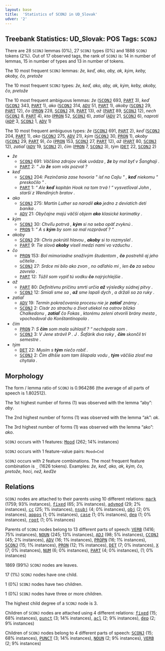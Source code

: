 ```yaml
---
layout: base
title:  'Statistics of SCONJ in UD_Slovak'
udver: '2'
---
```


## Treebank Statistics: UD_Slovak: POS Tags: `SCONJ`

There are 28 `SCONJ` lemmas (0%), 27 `SCONJ` types (0%) and 1888 `SCONJ` tokens (2%).
Out of 17 observed tags, the rank of `SCONJ` is: 14 in number of lemmas, 15 in number of types and 13 in number of tokens.

The 10 most frequent `SCONJ` lemmas: <em>že, keď, ako, aby, ak, kým, keby, akoby, čo, pretože</em>

The 10 most frequent `SCONJ` types:  <em>že, keď, ako, aby, ak, kým, keby, akoby, čo, pretože</em>

The 10 most frequent ambiguous lemmas: <em>že</em> (<tt><a href="sk-pos-SCONJ.html">SCONJ</a></tt> 693, <tt><a href="sk-pos-PART.html">PART</a></tt> 3), <em>keď</em> (<tt><a href="sk-pos-SCONJ.html">SCONJ</a></tt> 343, <tt><a href="sk-pos-PART.html">PART</a></tt> 1), <em>ako</em> (<tt><a href="sk-pos-SCONJ.html">SCONJ</a></tt> 314, <tt><a href="sk-pos-ADV.html">ADV</a></tt> 51, <tt><a href="sk-pos-PART.html">PART</a></tt> 1), <em>akoby</em> (<tt><a href="sk-pos-SCONJ.html">SCONJ</a></tt> 29, <tt><a href="sk-pos-PART.html">PART</a></tt> 12), <em>čo</em> (<tt><a href="sk-pos-PRON.html">PRON</a></tt> 228, <tt><a href="sk-pos-SCONJ.html">SCONJ</a></tt> 28, <tt><a href="sk-pos-PART.html">PART</a></tt> 13), <em>až</em> (<tt><a href="sk-pos-PART.html">PART</a></tt> 89, <tt><a href="sk-pos-SCONJ.html">SCONJ</a></tt> 12), <em>nech</em> (<tt><a href="sk-pos-SCONJ.html">SCONJ</a></tt> 8, <tt><a href="sk-pos-PART.html">PART</a></tt> 4), <em>kto</em> (<tt><a href="sk-pos-PRON.html">PRON</a></tt> 52, <tt><a href="sk-pos-SCONJ.html">SCONJ</a></tt> 6), <em>zatiaľ</em> (<tt><a href="sk-pos-ADV.html">ADV</a></tt> 21, <tt><a href="sk-pos-SCONJ.html">SCONJ</a></tt> 6), <em>naproti</em> (<tt><a href="sk-pos-ADP.html">ADP</a></tt> 3, <tt><a href="sk-pos-SCONJ.html">SCONJ</a></tt> 1, <tt><a href="sk-pos-ADV.html">ADV</a></tt> 1)

The 10 most frequent ambiguous types:  <em>že</em> (<tt><a href="sk-pos-SCONJ.html">SCONJ</a></tt> 691, <tt><a href="sk-pos-PART.html">PART</a></tt> 2), <em>keď</em> (<tt><a href="sk-pos-SCONJ.html">SCONJ</a></tt> 204, <tt><a href="sk-pos-PART.html">PART</a></tt> 1), <em>ako</em> (<tt><a href="sk-pos-SCONJ.html">SCONJ</a></tt> 275, <tt><a href="sk-pos-ADV.html">ADV</a></tt> 21), <em>kým</em> (<tt><a href="sk-pos-SCONJ.html">SCONJ</a></tt> 30, <tt><a href="sk-pos-PRON.html">PRON</a></tt> 1), <em>akoby</em> (<tt><a href="sk-pos-SCONJ.html">SCONJ</a></tt> 29, <tt><a href="sk-pos-PART.html">PART</a></tt> 9), <em>čo</em> (<tt><a href="sk-pos-PRON.html">PRON</a></tt> 153, <tt><a href="sk-pos-SCONJ.html">SCONJ</a></tt> 27, <tt><a href="sk-pos-PART.html">PART</a></tt> 12), <em>až</em> (<tt><a href="sk-pos-PART.html">PART</a></tt> 80, <tt><a href="sk-pos-SCONJ.html">SCONJ</a></tt> 12), <em>zatiaľ</em> (<tt><a href="sk-pos-ADV.html">ADV</a></tt> 19, <tt><a href="sk-pos-SCONJ.html">SCONJ</a></tt> 2), <em>čím</em> (<tt><a href="sk-pos-PRON.html">PRON</a></tt> 7, <tt><a href="sk-pos-SCONJ.html">SCONJ</a></tt> 3), <em>tým</em> (<tt><a href="sk-pos-DET.html">DET</a></tt> 22, <tt><a href="sk-pos-SCONJ.html">SCONJ</a></tt> 2)


* <em>že</em>
  * <tt><a href="sk-pos-SCONJ.html">SCONJ</a></tt> 691: <em>Väčšina zdrojov však uvádza , <b>že</b> by mal byť v Šanghaji .</em>
  * <tt><a href="sk-pos-PART.html">PART</a></tt> 2: <em>“ Ja <b>že</b> som vás pozval ?</em>
* <em>keď</em>
  * <tt><a href="sk-pos-SCONJ.html">SCONJ</a></tt> 204: <em>Pezinčania zase hovoria " ísť na Cajlu " , <b>keď</b> niekomu " preskočilo " .</em>
  * <tt><a href="sk-pos-PART.html">PART</a></tt> 1: <em>“ Ale <b>keď</b> kapitán Hook na tom trvá ! “ vysvetľoval John , starší z Wendiných bratov .</em>
* <em>ako</em>
  * <tt><a href="sk-pos-SCONJ.html">SCONJ</a></tt> 275: <em>Martin Luther sa narodil <b>ako</b> jedno z deviatich detí baníka .</em>
  * <tt><a href="sk-pos-ADV.html">ADV</a></tt> 21: <em>Obyčajne majú väčší objem <b>ako</b> klasické karimatky .</em>
* <em>kým</em>
  * <tt><a href="sk-pos-SCONJ.html">SCONJ</a></tt> 30: <em>Chvíľu potrvá , <b>kým</b> si na seba opäť zvyknú .</em>
  * <tt><a href="sk-pos-PRON.html">PRON</a></tt> 1: <em>“ A s <b>kým</b> by som sa mal rozprávať ? “</em>
* <em>akoby</em>
  * <tt><a href="sk-pos-SCONJ.html">SCONJ</a></tt> 29: <em>Chris pokrútil hlavou , <b>akoby</b> si to rozmyslel .</em>
  * <tt><a href="sk-pos-PART.html">PART</a></tt> 9: <em>Tie slová <b>akoby</b> viseli medzi nami vo vzduchu .</em>
* <em>čo</em>
  * <tt><a href="sk-pos-PRON.html">PRON</a></tt> 153: <em>Bol mimoriadne snaživým študentom , <b>čo</b> postrehli aj jeho učitelia .</em>
  * <tt><a href="sk-pos-SCONJ.html">SCONJ</a></tt> 27: <em>Srdce mi bilo ako zvon , no odľahlo mi , len <b>čo</b> za sebou zavrela .</em>
  * <tt><a href="sk-pos-PART.html">PART</a></tt> 12: <em>Túžil som vypiť tú vodku <b>čo</b> najrýchlejšie .</em>
* <em>až</em>
  * <tt><a href="sk-pos-PART.html">PART</a></tt> 80: <em>Definitívnu príčinu smrti určia <b>až</b> výsledky súdnej pitvy .</em>
  * <tt><a href="sk-pos-SCONJ.html">SCONJ</a></tt> 12: <em>Smiali sme sa , <b>až</b> sme lapali dych , a držali sa za ruky .</em>
* <em>zatiaľ</em>
  * <tt><a href="sk-pos-ADV.html">ADV</a></tt> 19: <em>Termín pokračovania procesu nie je <b>zatiaľ</b> známy .</em>
  * <tt><a href="sk-pos-SCONJ.html">SCONJ</a></tt> 2: <em>Cisár zo strachu o život utiekol na ostrov blízko Chalkedonu , <b>zatiaľ</b> čo Fokas , ktorému zelení otvorili brány mesta , vpochodoval do Konštantínopola .</em>
* <em>čím</em>
  * <tt><a href="sk-pos-PRON.html">PRON</a></tt> 7: <em>S <b>čím</b> som mala súhlasiť ? “ nechápala som .</em>
  * <tt><a href="sk-pos-SCONJ.html">SCONJ</a></tt> 3: <em>V Jene strávil P . J . Šafárik dva roky , <b>čím</b> skončil tri semestre .</em>
* <em>tým</em>
  * <tt><a href="sk-pos-DET.html">DET</a></tt> 22: <em>Musím s <b>tým</b> niečo robiť .</em>
  * <tt><a href="sk-pos-SCONJ.html">SCONJ</a></tt> 2: <em>Čím dlhšie som tam šliapala vodu , <b>tým</b> väčšia zlosť ma chytala .</em>

## Morphology

The form / lemma ratio of `SCONJ` is 0.964286 (the average of all parts of speech is 1.802512).

The 1st highest number of forms (1) was observed with the lemma “aby”: <em>aby</em>.

The 2nd highest number of forms (1) was observed with the lemma “ak”: <em>ak</em>.

The 3rd highest number of forms (1) was observed with the lemma “ako”: <em>ako</em>.

`SCONJ` occurs with 1 features: <tt><a href="sk-feat-Mood.html">Mood</a></tt> (262; 14% instances)

`SCONJ` occurs with 1 feature-value pairs: `Mood=Cnd`

`SCONJ` occurs with 2 feature combinations.
The most frequent feature combination is `_` (1626 tokens).
Examples: <em>že, keď, ako, ak, kým, čo, pretože, hoci, než, keďže</em>


## Relations

`SCONJ` nodes are attached to their parents using 10 different relations: <tt><a href="sk-dep-mark.html">mark</a></tt> (1759; 93% instances), <tt><a href="sk-dep-fixed.html">fixed</a></tt> (65; 3% instances), <tt><a href="sk-dep-advmod.html">advmod</a></tt> (29; 2% instances), <tt><a href="sk-dep-cc.html">cc</a></tt> (25; 1% instances), <tt><a href="sk-dep-nsubj.html">nsubj</a></tt> (4; 0% instances), <tt><a href="sk-dep-obj.html">obj</a></tt> (2; 0% instances), <tt><a href="sk-dep-appos.html">appos</a></tt> (1; 0% instances), <tt><a href="sk-dep-case.html">case</a></tt> (1; 0% instances), <tt><a href="sk-dep-dep.html">dep</a></tt> (1; 0% instances), <tt><a href="sk-dep-root.html">root</a></tt> (1; 0% instances)

Parents of `SCONJ` nodes belong to 13 different parts of speech: <tt><a href="sk-pos-VERB.html">VERB</a></tt> (1416; 75% instances), <tt><a href="sk-pos-NOUN.html">NOUN</a></tt> (245; 13% instances), <tt><a href="sk-pos-ADJ.html">ADJ</a></tt> (98; 5% instances), <tt><a href="sk-pos-CCONJ.html">CCONJ</a></tt> (45; 2% instances), <tt><a href="sk-pos-ADV.html">ADV</a></tt> (16; 1% instances), <tt><a href="sk-pos-PROPN.html">PROPN</a></tt> (16; 1% instances), <tt><a href="sk-pos-SCONJ.html">SCONJ</a></tt> (15; 1% instances), <tt><a href="sk-pos-PRON.html">PRON</a></tt> (12; 1% instances), <tt><a href="sk-pos-DET.html">DET</a></tt> (7; 0% instances), <tt><a href="sk-pos-X.html">X</a></tt> (7; 0% instances), <tt><a href="sk-pos-NUM.html">NUM</a></tt> (6; 0% instances), <tt><a href="sk-pos-PART.html">PART</a></tt> (4; 0% instances),  (1; 0% instances)

1869 (99%) `SCONJ` nodes are leaves.

17 (1%) `SCONJ` nodes have one child.

1 (0%) `SCONJ` nodes have two children.

1 (0%) `SCONJ` nodes have three or more children.

The highest child degree of a `SCONJ` node is 3.

Children of `SCONJ` nodes are attached using 4 different relations: <tt><a href="sk-dep-fixed.html">fixed</a></tt> (15; 68% instances), <tt><a href="sk-dep-punct.html">punct</a></tt> (3; 14% instances), <tt><a href="sk-dep-acl.html">acl</a></tt> (2; 9% instances), <tt><a href="sk-dep-dep.html">dep</a></tt> (2; 9% instances)

Children of `SCONJ` nodes belong to 4 different parts of speech: <tt><a href="sk-pos-SCONJ.html">SCONJ</a></tt> (15; 68% instances), <tt><a href="sk-pos-PUNCT.html">PUNCT</a></tt> (3; 14% instances), <tt><a href="sk-pos-NOUN.html">NOUN</a></tt> (2; 9% instances), <tt><a href="sk-pos-VERB.html">VERB</a></tt> (2; 9% instances)

